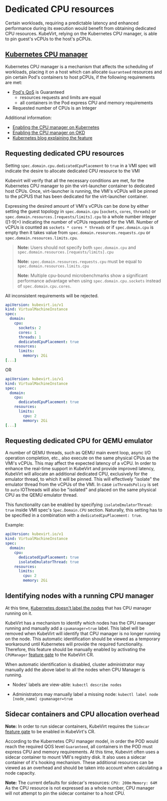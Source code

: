 # Dedicated CPU resources

Certain workloads, requiring a predictable latency and enhanced
performance during its execution would benefit from obtaining dedicated
CPU resources. KubeVirt, relying on the Kubernetes CPU manager, is able
to pin guest's vCPUs to the host's pCPUs.

## [Kubernetes CPU manager](https://kubernetes.io/docs/tasks/administer-cluster/cpu-management-policies/)

Kubernetes CPU manager is a mechanism that affects the scheduling of
workloads, placing it on a host which can allocate `Guaranteed`
resources and pin certain Pod's containers to host pCPUs, if the
following requirements are met:

* [Pod's QoS](https://kubernetes.io/docs/tasks/configure-pod-container/quality-service-pod/#create-a-pod-that-gets-assigned-a-qos-class-of-guaranteed) is Guaranteed
	* resources requests and limits are equal
	* all containers in the Pod express CPU and memory requirements
* Requested number of CPUs is an Integer

Additional information: 

* [Enabling the CPU manager on Kubernetes](https://kubernetes.io/docs/tasks/administer-cluster/cpu-management-policies/)
* [Enabling the CPU manager on OKD](https://docs.openshift.com/container-platform/4.10/scalability_and_performance/using-cpu-manager.html)
* [Kubernetes blog explaining the feature](https://kubernetes.io/blog/2018/07/24/feature-highlight-cpu-manager/)

## Requesting dedicated CPU resources

Setting `spec.domain.cpu.dedicatedCpuPlacement` to `true` in a VMI spec
will indicate the desire to allocate dedicated CPU resource to the VMI

Kubevirt will verify that all the necessary conditions are met, for the
Kubernetes CPU manager to pin the virt-launcher container to dedicated
host CPUs. Once, virt-launcher is running, the VMI's vCPUs will be
pinned to the pCPUS that has been dedicated for the virt-launcher
container.

Expressing the desired amount of VMI's vCPUs can be done by either
setting the guest topology in `spec.domain.cpu` (`sockets`, `cores`,
`threads`) or `spec.domain.resources.[requests/limits].cpu` to a whole
number integer ([1-9]+) indicating the number of vCPUs
requested for the VMI. Number of vCPUs is counted as
`sockets * cores * threads` or if `spec.domain.cpu` is empty then it
takes value from `spec.domain.resources.requests.cpu` or
`spec.domain.resources.limits.cpu`.

> **Note:** Users should not specify both `spec.domain.cpu` and
> `spec.domain.resources.[requests/limits].cpu`
>
> **Note:** `spec.domain.resources.requests.cpu` must be equal to
> `spec.domain.resources.limits.cpu`
>
> **Note:** Multiple cpu-bound microbenchmarks show a significant
> performance advantage when using `spec.domain.cpu.sockets` instead of
> `spec.domain.cpu.cores`.

All inconsistent requirements will be rejected.

```yaml
apiVersion: kubevirt.io/v1
kind: VirtualMachineInstance
spec:
  domain:
    cpu:
      sockets: 2
      cores: 1
      threads: 1
      dedicatedCpuPlacement: true
    resources:
      limits:
        memory: 2Gi
[...]
```

OR

```yaml
apiVersion: kubevirt.io/v1
kind: VirtualMachineInstance
spec:
  domain:
    cpu:
      dedicatedCpuPlacement: true
    resources:
      limits:
        cpu: 2
        memory: 2Gi
[...]
```

## Requesting dedicated CPU for QEMU emulator

A number of QEMU threads, such as QEMU main event loop, async I/O
operation completion, etc., also execute on the same physical CPUs as
the VMI's vCPUs. This may affect the expected latency of a vCPU. In
order to enhance the real-time support in KubeVirt and provide improved
latency, KubeVirt will allocate an additional dedicated CPU, exclusively
for the emulator thread, to which it will be pinned. This will
effectively "isolate" the emulator thread from the vCPUs of the VMI.
In case `ioThreadsPolicy` is set to `auto` IOThreads will also be
"isolated" and placed on the same physical CPU as the QEMU emulator thread.

This functionality can be enabled by specifying
`isolateEmulatorThread: true` inside VMI spec's `Spec.Domain.CPU`
section. Naturally, this setting has to be specified in a combination
with a `dedicatedCpuPlacement: true`.

Example:

```yaml
apiVersion: kubevirt.io/v1
kind: VirtualMachineInstance
spec:
  domain:
    cpu:
      dedicatedCpuPlacement: true
      isolateEmulatorThread: true
    resources:
      limits:
        cpu: 2
        memory: 2Gi
```

## Identifying nodes with a running CPU manager

At this time, [Kubernetes doesn't label the
nodes](https://github.com/kubernetes/kubernetes/issues/66525) that has
CPU manager running on it.

KubeVirt has a mechanism to identify which nodes has the CPU manager
running and manually add a `cpumanager=true` label. This label will be
removed when KubeVirt will identify that CPU manager is no longer
running on the node. This automatic identification should be viewed as a
temporary workaround until Kubernetes will provide the required
functionality. Therefore, this feature should be manually enabled by
activating the `CPUManager`
[feature gate](../operations/activating_feature_gates.md#how-to-activate-a-feature-gate)
to the KubeVirt CR.

When automatic identification is disabled, cluster administrator may
manually add the above label to all the nodes when CPU Manager is
running.

-   Nodes' labels are view-able: `kubectl describe nodes`

-   Administrators may manually label a missing node:
    `kubectl label node [node_name] cpumanager=true`


## Sidecar containers and CPU allocation overhead

**Note:** In order to run sidecar containers, KubeVirt requires the
`Sidecar`
[feature gate](../operations/activating_feature_gates.md#how-to-activate-a-feature-gate)
to be enabled in KubeVirt's CR.

According to the Kubernetes CPU manager model, in order the POD would
reach the required QOS level `Guaranteed`, all containers in the POD
must express CPU and memory requirements. At this time, Kubevirt often
uses a sidecar container to mount VMI's registry disk. It also uses a
sidecar container of it's hooking mechanism. These additional resources
can be viewed as an overhead and should be taken into account when
calculating a node capacity.

**Note:** The current defaults for sidecar's resources: `CPU: 200m`
`Memory: 64M` As the CPU resource is not expressed as a whole number,
CPU manager will not attempt to pin the sidecar container to a host CPU.
